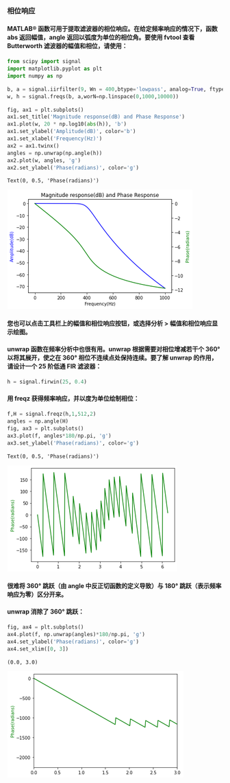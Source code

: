 ### 相位响应
#### MATLAB® 函数可用于提取滤波器的相位响应。在给定频率响应的情况下，函数 abs 返回幅值，angle 返回以弧度为单位的相位角。要使用 fvtool 查看 Butterworth 滤波器的幅值和相位，请使用：


```python
from scipy import signal
import matplotlib.pyplot as plt
import numpy as np             
```


```python
b, a = signal.iirfilter(9, Wn = 400,btype='lowpass', analog=True, ftype='butter', output='ba')
w, h = signal.freqs(b, a,worN=np.linspace(0,1000,10000))    
```


```python
fig, ax1 = plt.subplots()
ax1.set_title('Magnitude response(dB) and Phase Response')
ax1.plot(w, 20 * np.log10(abs(h)), 'b')
ax1.set_ylabel('Amplitude(dB)', color='b')
ax1.set_xlabel('Frequency(Hz)')
ax2 = ax1.twinx()
angles = np.unwrap(np.angle(h))
ax2.plot(w, angles, 'g')
ax2.set_ylabel('Phase(radians)', color='g')
```




    Text(0, 0.5, 'Phase(radians)')




    
![png](%E7%9B%B8%E4%BD%8D%E5%93%8D%E5%BA%94_files/%E7%9B%B8%E4%BD%8D%E5%93%8D%E5%BA%94_3_1.png)
    


#### 您也可以点击工具栏上的幅值和相位响应按钮，或选择分析 > 幅值和相位响应显示绘图。

#### unwrap 函数在频率分析中也很有用。unwrap 根据需要对相位增减若干个 360° 以将其展开，使之在 360° 相位不连续点处保持连续。要了解 unwrap 的作用，请设计一个 25 阶低通 FIR 滤波器：


```python
h = signal.firwin(25, 0.4)
```

#### 用 freqz 获得频率响应，并以度为单位绘制相位：


```python
f,H = signal.freqz(h,1,512,2)
angles = np.angle(H)
fig, ax3 = plt.subplots()
ax3.plot(f, angles*180/np.pi, 'g')
ax3.set_ylabel('Phase(radians)', color='g')
```




    Text(0, 0.5, 'Phase(radians)')




    
![png](%E7%9B%B8%E4%BD%8D%E5%93%8D%E5%BA%94_files/%E7%9B%B8%E4%BD%8D%E5%93%8D%E5%BA%94_7_1.png)
    


#### 很难将 360° 跳跃（由 angle 中反正切函数的定义导致）与 180° 跳跃（表示频率响应为零）区分开来。

#### unwrap 消除了 360° 跳跃：


```python
fig, ax4 = plt.subplots()
ax4.plot(f, np.unwrap(angles)*180/np.pi, 'g')
ax4.set_ylabel('Phase(radians)', color='g')
ax4.set_xlim([0, 3])
```




    (0.0, 3.0)




    
![png](%E7%9B%B8%E4%BD%8D%E5%93%8D%E5%BA%94_files/%E7%9B%B8%E4%BD%8D%E5%93%8D%E5%BA%94_9_1.png)
    

